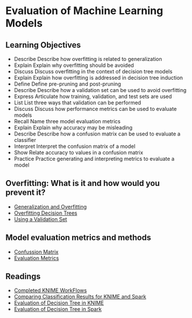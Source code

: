 # Evaluation of Machine Learning Models

## Learning Objectives
* Describe Describe how overfitting is related to generalization
* Explain Explain why overfitting should be avoided
* Discuss Discuss overfitting in the context of decision tree models
* Explain Explain how overfitting is addressed in decision tree induction
* Define Define pre-pruning and post-pruning
* Describe Describe how a validation set can be used to avoid overfitting
* Express Articulate how training, validation, and test sets are used
* List List three ways that validation can be performed
* Discuss Discuss how performance metrics can be used to evaluate models
* Recall Name three model evaluation metrics
* Explain Explain why accuracy may be misleading
* Describe Describe how a confusion matrix can be used to evaluate a classifier
* Interpret Interpret the confusion matrix of a model
* Show Relate accuracy to values in a confusion matrix
* Practice Practice generating and interpreting metrics to evaluate a model

## Overfitting: What is it and how would you prevent it?
* [Generalization and Overfitting](./files/generalization_and_overfitting.pdf)
* [Overfitting Decision Trees](./files/overfitting_decision_trees.pdf)
* [Using a Validation Set](./files/using_a_validation_set.pdf)

## Model evaluation metrics and methods
* [Confussion Matrix](./files/confusion_matrix.pdf)
* [Evaluation Metrics](./files/evaluation_metrics.pdf)

## Readings
* [Completed KNIME WorkFlows](./files/CompletedKNIMEWorkflows.pdf)
* [Comparing Classification Results for KNIME and Spark](./files/ComparingClassificationResultsforKNIMEandSpark.pdf)
* [Evaluation of Decision Tree in KNIME](./files/EvaluationofDecisionTreeinKNIME.pdf)
* [Evaluation of Decision Tree in Spark](./files/EvaluationofDecisionTreeinSpark.pdf)
